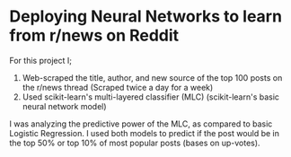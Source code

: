 # Deploying Neural Networks to learn from r/news on Reddit

For this project I;

1. Web-scraped the title, author, and new source of the top 100 posts on the r/news thread (Scraped twice a day for a week)
2. Used scikit-learn's multi-layered classifier (MLC) (scikit-learn's basic neural network model)

I was analyzing the predictive power of the MLC, as compared to basic Logistic Regression. I used both models to predict if the post would be in the top 50% or top 10% of most popular posts (bases on up-votes).
